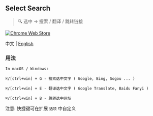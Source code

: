 ## Select Search
> :mag: 选中 -> 搜索 / 翻译 / 跳转链接

[![Chrome Web Store](https://img.shields.io/chrome-web-store/v/hlnpaciomjjnpmbjedfmlnkhogngmleh.svg?style=flat-square)](https://chrome.google.com/webstore/detail/select-search/hlnpaciomjjnpmbjedfmlnkhogngmleh)

中文 | [English](./README.md)

### 用法

```
In macOS / Windows:

⌘/[ctrl+win] + G - 搜索选中文字 ( Google, Bing, Sogou ... )

⌘/[ctrl+win] + E - 翻译选中文字 ( Google Translate, Baidu Fanyi )

⌘/[ctrl+win] + B - 跳转选中网址
```

注意: 快捷键可在扩展 `选项` 中自定义
